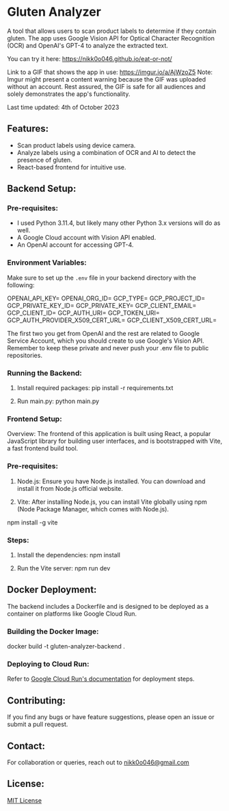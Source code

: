 # Gluten Analyzer

A tool that allows users to scan product labels to determine if they contain gluten. The app uses Google Vision API for Optical Character Recognition (OCR) and OpenAI's GPT-4 to analyze the extracted text.

You can try it here:
https://nikk0o046.github.io/eat-or-not/

Link to a GIF that shows the app in use:
https://imgur.io/a/AjWzoZ5
Note: Imgur might present a content warning because the GIF was uploaded without an account. Rest assured, the GIF is safe for all audiences and solely demonstrates the app's functionality.

Last time updated: 4th of October 2023

## Features:

- Scan product labels using device camera.
- Analyze labels using a combination of OCR and AI to detect the presence of gluten.
- React-based frontend for intuitive use.

## Backend Setup:

### Pre-requisites:

- I used Python 3.11.4, but likely many other Python 3.x versions will do as well.
- A Google Cloud account with Vision API enabled.
- An OpenAI account for accessing GPT-4.

### Environment Variables:

Make sure to set up the `.env` file in your backend directory with the following:

OPENAI_API_KEY=
OPENAI_ORG_ID=
GCP_TYPE=
GCP_PROJECT_ID=
GCP_PRIVATE_KEY_ID=
GCP_PRIVATE_KEY=
GCP_CLIENT_EMAIL=
GCP_CLIENT_ID=
GCP_AUTH_URI=
GCP_TOKEN_URI=
GCP_AUTH_PROVIDER_X509_CERT_URL=
GCP_CLIENT_X509_CERT_URL=

The first two you get from OpenAI and the rest are related to Google Service Account, which you should create to use Google's Vision API. Remember to keep these private and never push your .env file to public repositories.

### Running the Backend:

1. Install required packages:
   pip install -r requirements.txt

2. Run main.py:
   python main.py

### Frontend Setup:

Overview:
The frontend of this application is built using React, a popular JavaScript library for building user interfaces, and is bootstrapped with Vite, a fast frontend build tool.

### Pre-requisites:

1. Node.js: Ensure you have Node.js installed. You can download and install it from Node.js official website.

2. Vite: After installing Node.js, you can install Vite globally using npm (Node Package Manager, which comes with Node.js).

npm install -g vite

### Steps:

1. Install the dependencies:
   npm install

2. Run the Vite server:
   npm run dev

## Docker Deployment:

The backend includes a Dockerfile and is designed to be deployed as a container on platforms like Google Cloud Run.

### Building the Docker Image:

docker build -t gluten-analyzer-backend .

### Deploying to Cloud Run:

Refer to [Google Cloud Run's documentation](https://cloud.google.com/run/docs) for deployment steps.

## Contributing:

If you find any bugs or have feature suggestions, please open an issue or submit a pull request.

## Contact:

For collaboration or queries, reach out to nikk0o046@gmail.com

## License:

[MIT License](LICENSE)
